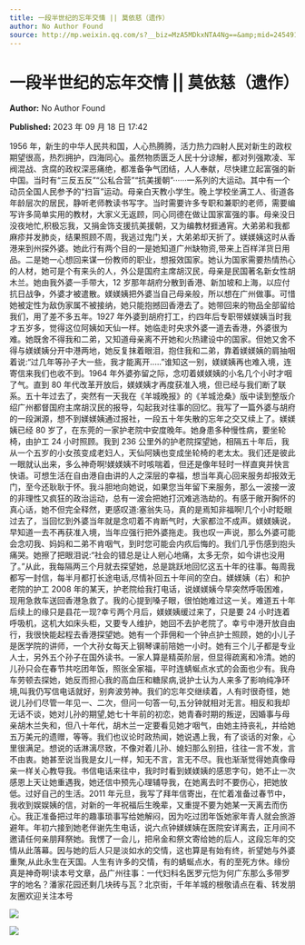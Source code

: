 ```yaml
---
title: 一段半世纪的忘年交情 || 莫依慈（遗作）
author: No Author Found
source: http://mp.weixin.qq.com/s?__biz=MzA5MDkxNTA4Ng==&amp;mid=2454914183&amp;idx=1&amp;sn=0db2dd3e90cf5a688765cfae6ed2054d&amp;chksm=87a3cce6b0d445f03b7b744e520fe2b4b69d37c7c51f267bcba1b3dff8418af414552a33de8e#rd
---
```


# 一段半世纪的忘年交情 || 莫依慈（遗作）

**Author:** No Author Found

**Published:** 2023 年 09 月 18 日 17:42

1956 年，新生的中华人民共和国，人心热腾腾，活力热力四射人民对新生的政权期望很高，热烈拥护，四海同心。虽然物质匮乏人民十分谅解，都对列强欺凌、军阀混战、贪腐的政权深恶痛绝，都准备争气团结，人人奉献，尽快建立起富强的新中国。当时有“三反五反”“公私合营”“抗美援朝”······一系列的大运动。其中有一个动员全国人民参予的“扫盲”运动。母亲白天教小学生。晚上学校坐满工人、街道各年龄层次的居民，静听老师教读书写字。当时需要许多专职和兼职的老师，需要编写许多简单实用的教材，大家义无返顾，同心同德在做让国家富强的事。母亲没日没夜地忙,积极忘我，又捐金饰支援抗美援朝，又为编教材捱通宵。大弟弟和我都麻疹并发肺炎，结果照顾不周，我逃过鬼门关，大弟弟却天折了。媄媄姨这时从香港来到州探外婆。她此行有两个目的一是她知道广州缺物资,带来上百样洋货日用品。二是她一心想回来谋一份教师的职业，想报效国家。她认为国家需要热情热心的人材，她可是个有来头的人，外公是国府主席胡汉民，母亲是民国著名新女性胡木兰。她由我外婆一手带大，12 岁那年胡府分散到香港、新加坡和上海，以应付抗日战争，外婆才被遣散。媄媄姨把外婆当自己母亲般，所以想在广州做事。可惜她被定性为敌伪家属不被接纳，她只能抱撼回香港去了。她带回来的物品全部留给我们，用了差不多五年。1927 年外婆到胡府打工，约四年后专职带媄媄姨当时我才五岁多，觉得这位阿姨如天仙一样。她临走时央求外婆一道去香港，外婆很为难。她既舍不得我和二弟，又知道母亲离不开她和火热建设中的国家。但她又舍不得与媄媄姨分开中港两地，她反复抹着眼泪，抱住我和二弟，靠着媄媄姨的肩抽咽着说:“过几年等孙子大一些，我才能离开.....”谁知这一别，媄媄姨再也难入境，连寄信来我们也收不到。1964 年外婆弥留之际，念叨着媄媄姨的小名几个小时才咽了气。直到 80 年代改革开放后，媄媄姨才再度获准入境，但已经与我们断了联系。五十年过去了，突然有一天我在《羊城晚报》的《羊城沧桑》版中读到整版介绍广州都督国府主席胡汉民的报导，勾起我对往事的回忆。我写了一篇外婆与胡府的一段渊源，想不到媄媄姨通过报社，一段五十年失散的忘年之交又续上了。媄媄姨已经 80 岁了，在东莞的一家护老院中安度晚年。她身患多种慢性病，要坐轮椅，由护工 24 小时照顾。我到 236 公里外的护老院探望她，相隔五十年后，我从一个五岁的小女孩变成老妇人，天仙阿姨也变成坐轮椅的老太太。我们还是彼此一眼就认出来，多么神奇啊!媄媄姨不时咳喘着，但还是像年轻时一样直爽并快言快语。可想生活在自由港自由讲的人之深层的幸福，想当年真心回来服务却报效无门，至今还耿耿于怀。我斗胆地向她说，如果您当年留下来服务，那么一波接一波的非理性又疯狂的政治运动，总有一波会把她打沉难逃浩劫的。有感于敞开胸怀的真心话，她不但完全释然，更感叹道:塞翁失马，真的是焉知非福啊!几个小时眨眼过去了，当回忆到外婆当年就是念叨着不肯断气时，大家都泣不成声。媄媄姨说，早知道一去不再获准入境，当年应强行把外婆拖走。我也叹一声说，那么外婆可能会念叨我、妈妈和二弟不肯咽气，到时您可能会内疚后悔的。我们几乎伤感到抱头痛哭。她擦了把眼泪说:“社会的错总是让人剜心地痛，太多无奈，如今讲也没用了。”从此，我每隔两三个月就去探望她，总是跳跃地回忆这五十年的往事。每周我都写一封信，每半月都打长途电话,尽情补回五十年间的空白。媄媄姨（右）和护老院的护工 2008 年的某天，护老院给我打电话，说媄媄姨今早突然呼吸困难，现用急救车送回香港急救了。我的心提到嗓子眼，很怕她难过这一关。难道五十年后续上的缘只是县花一现?幸亏两个月后，媄媄姨缓过来了，只是要 24 小时连着呼吸机，这机大如床头柜，又要专人维护，她回不去护老院了。幸亏中港开放自由行，我很快能起程去香港探望她。她有一个菲佣和一个钟点护士照顾，她的小儿子是医学院的讲师，一个大孙女每天上钢琴课前陪她一小时。她有三个儿子都是专业人士，另外五个孙子在国外读书。一家人算是精英阶层，但显得疏离和冷清。她的儿孙只会在春节共吃团年饭，照张全家福，平时连蜻蜒点水式的会面也少有。我舟车劳顿去探她，她反而担心我的高血压和糖尿病,说护士认为人来多了影响纯净环境,叫我仍写信电话就好，别奔波劳神。我们的忘年交继续着，人有时很奇怪，她说儿孙们尽管一年见一、二次，但问一句答一句,五分钟就相对无言。相反和我却无话不谈，她对儿孙的期望,她七十年前的初恋，她青春时期的叛逆，因婚事与母亲胡木兰失和，但八十年代，胡木兰一定要看见她才咽气，由她主持丧礼，并给她五万美元的遗赠，等等。我们也议论时政热闻，她说遇上我，有了谈话的对象，心里很满足。想说的话淋漓尽致，不像对着儿孙、媳妇那么别扭，往往一言不发，言不由衷。她甚至说当我是女儿一样，知无不言，言无不尽。我也渐渐觉得她真像母亲一样关心教导我。书信电话来往中，我时时看到媄媄姨的感恩字句，她不止一次感恩上天让她重遇我，她还信中预先心理辅导我，在她离去时不要伤心，把她放低。过好自己的生活。2011 年元旦，我写了拜年信寄出，在忙着准备过春节中，我收到娱娱姨的信，对新的一年祝福后生晚辈，又重提不要为她某一天离去而伤心。我正准备把过年的趣事琐事写给她解闷，因为吃过团年饭她家年青人就会旅游避年。年初六接到她老伴谢先生电话，说六点钟媄媄姨在医院安详离去，正月间不邀请任何亲朋拜祭她。我愣了一会儿，把帛金和祭文寄给她的后人，这段忘年的交情从此落幕。因与她的后人只是淡如水的交情，这也算是有始有终，祈望她与外婆重聚,从此永生在天国。人生有许多的交情，有的蜻蜒点水，有的至死方休。缘份真是神奇啊!读本号文章，品广州往事：一代妇科名医罗元恺为何广东那么多带罗字的地名？潘家花园还剩几块砖与瓦？北京街，千年羊城的根敬请点在看、转发朋友圈欢迎关注本号

![](https://mmbiz.qpic.cn/mmbiz_jpg/PJWG74pLsMb6ibrs5W7aXHubfutqVWAmYcwnprnGJa0hE37GySkuOcic6uzh3XP0SJiaibq2F4adjtIYeTYMZkOfQQ/640)

![](https://mmbiz.qpic.cn/mmbiz_jpg/PJWG74pLsMb6ibrs5W7aXHubfutqVWAmYcYKEgtvF0CicaPYRicxB02RlnoDxdSJV7KdW0Ms6tN4t45FEO5XbEclg/640)
